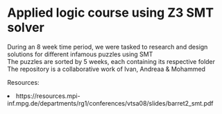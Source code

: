 # Applied logic course using Z3 SMT solver
During an 8 week time period, we were tasked to research and design solutions for different infamous puzzles using SMT <br />
The puzzles are sorted by 5 weeks, each containing its respective folder <br />
The repository is a collaborative work of Ivan, Andreaa & Mohammed <br />

Resources: <br/>
<li> https://resources.mpi-inf.mpg.de/departments/rg1/conferences/vtsa08/slides/barret2_smt.pdf
